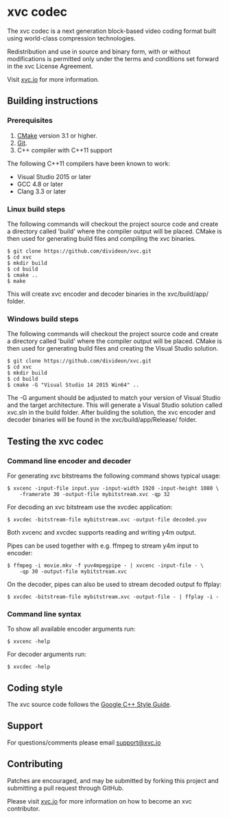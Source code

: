 # xvc codec

The xvc codec is a next generation block-based video coding format built using
world-class compression technologies.

Redistribution and use in source and binary form, with or without modifications
is permitted only under the terms and conditions set forward in the
xvc License Agreement.

Visit [xvc.io](https://xvc.io) for more information.

## Building instructions

### Prerequisites

 1. [CMake](https://cmake.org) version 3.1 or higher.
 2. [Git](https://git-scm.com/).
 3. C++ compiler with C++11 support

The following C++11 compilers have been known to work:

 * Visual Studio 2015 or later
 * GCC 4.8 or later
 * Clang 3.3 or later

### Linux build steps

The following commands will checkout the project source code and create a
directory called 'build' where the compiler output will be placed.
CMake is then used for generating build files and compiling the xvc binaries.

    $ git clone https://github.com/divideon/xvc.git
    $ cd xvc
    $ mkdir build
    $ cd build
    $ cmake ..
    $ make

This will create xvc encoder and decoder binaries in the xvc/build/app/ folder.

### Windows build steps

The following commands will checkout the project source code and create a
directory called 'build' where the compiler output will be placed.
CMake is then used for generating build files and creating the Visual Studio
solution.

    $ git clone https://github.com/divideon/xvc.git
    $ cd xvc
    $ mkdir build
    $ cd build
    $ cmake -G "Visual Studio 14 2015 Win64" ..

The -G argument should be adjusted to match your version of Visual Studio and
the target architecture.
This will generate a Visual Studio solution called xvc.sln in the build folder.
After building the solution, the xvc encoder and decoder binaries will be found
in the xvc/build/app/Release/ folder.

## Testing the xvc codec

### Command line encoder and decoder

For generating xvc bitstreams the following command shows typical usage:

    $ xvcenc -input-file input.yuv -input-width 1920 -input-height 1080 \
        -framerate 30 -output-file mybitstream.xvc -qp 32

For decoding an xvc bitstream use the xvcdec application:

    $ xvcdec -bitstream-file mybitstream.xvc -output-file decoded.yuv

Both xvcenc and xvcdec supports reading and writing y4m output.

Pipes can be used together with e.g. ffmpeg to stream y4m input to encoder:

    $ ffmpeg -i movie.mkv -f yuv4mpegpipe - | xvcenc -input-file - \
        -qp 30 -output-file mybitstream.xvc

On the decoder, pipes can also be used to stream decoded output fo ffplay:

    $ xvcdec -bitstream-file mybitstream.xvc -output-file - | ffplay -i -

### Command line syntax

To show all available encoder arguments run:

	$ xvcenc -help

For decoder arguments run:

	$ xvcdec -help

## Coding style

The xvc source code follows the [Google C++ Style Guide](
https://google.github.io/styleguide/cppguide.html).

## Support

For questions/comments please email support@xvc.io

## Contributing

Patches are encouraged, and may be submitted by forking this project and
submitting a pull request through GitHub.

Please visit [xvc.io](https://xvc.io/developers) for more information on how
to become an xvc contributor.

